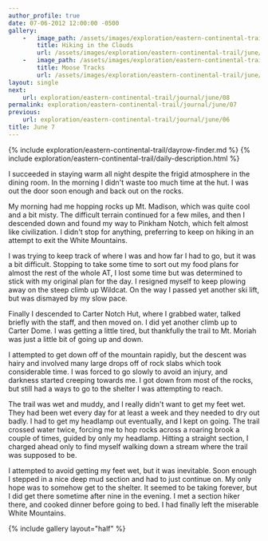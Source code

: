 ```yaml
---
author_profile: true
date: 07-06-2012 12:00:00 -0500
gallery:
    -   image_path: /assets/images/exploration/eastern-continental-trail/june/small/7-1.jpg
        title: Hiking in the Clouds
        url: /assets/images/exploration/eastern-continental-trail/june/large/7-1.jpg
    -   image_path: /assets/images/exploration/eastern-continental-trail/june/small/7-2.jpg
        title: Moose Tracks
        url: /assets/images/exploration/eastern-continental-trail/june/large/7-2.jpg
layout: single
next:
    url: exploration/eastern-continental-trail/journal/june/08
permalink: exploration/eastern-continental-trail/journal/june/07
previous:
    url: exploration/eastern-continental-trail/journal/june/06
title: June 7
---
```

{% include exploration/eastern-continental-trail/dayrow-finder.md %}
{% include exploration/eastern-continental-trail/daily-description.html %}

I succeeded in staying warm all night despite the frigid atmosphere in the dining room. In the morning I didn't waste too much time at the hut. I was out the door soon enough and back out on the rocks.

My morning had me hopping rocks up Mt. Madison, which was quite cool and a bit misty. The difficult terrain continued for a few miles, and then I descended down and found my way to Pinkham Notch, which felt almost like civilization. I didn't stop for anything, preferring to keep on hiking in an attempt to exit the White Mountains.

I was trying to keep track of where I was and how far I had to go, but it was a bit difficult. Stopping to take some time to sort out my food plans for almost the rest of the whole AT, I lost some time but was determined to stick with my original plan for the day. I resigned myself to keep plowing away on the steep climb up Wildcat. On the way I passed yet another ski lift, but was dismayed by my slow pace.

Finally I descended to Carter Notch Hut, where I grabbed water, talked briefly with the staff, and then moved on. I did yet another climb up to Carter Dome. I was getting a little tired, but thankfully the trail to Mt. Moriah was just a little bit of going up and down.

I attempted to get down off of the mountain rapidly, but the descent was hairy and involved many large drops off of rock slabs which took considerable time. I was forced to go slowly to avoid an injury, and darkness started creeping towards me. I got down from most of the rocks, but still had a ways to go to the shelter I was attempting to reach.

The trail was wet and muddy, and I really didn't want to get my feet wet. They had been wet every day for at least a week and they needed to dry out badly. I had to get my headlamp out eventually, and I kept on going. The trail crossed water twice, forcing me to hop rocks across a roaring brook a couple of times, guided by only my headlamp. Hitting a straight section, I charged ahead only to find myself walking down a stream where the trail was supposed to be.

I attempted to avoid getting my feet wet, but it was inevitable. Soon enough I stepped in a nice deep mud section and had to just continue on. My only hope was to somehow get to the shelter. It seemed to be taking forever, but I did get there sometime after nine in the evening. I met a section hiker there, and cooked dinner before going to bed. I had finally left the miserable White Mountains.

{% include gallery layout="half" %}
